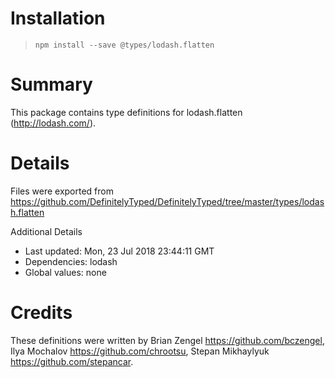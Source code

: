 # Installation
> `npm install --save @types/lodash.flatten`

# Summary
This package contains type definitions for lodash.flatten (http://lodash.com/).

# Details
Files were exported from https://github.com/DefinitelyTyped/DefinitelyTyped/tree/master/types/lodash.flatten

Additional Details
 * Last updated: Mon, 23 Jul 2018 23:44:11 GMT
 * Dependencies: lodash
 * Global values: none

# Credits
These definitions were written by Brian Zengel <https://github.com/bczengel>, Ilya Mochalov <https://github.com/chrootsu>, Stepan Mikhaylyuk <https://github.com/stepancar>.
